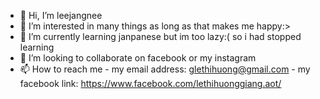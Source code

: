 - 👋 Hi, I’m leejangnee
- 👀 I’m interested in many things as long as that makes me happy:>
- 🌱 I’m currently learning janpanese but im too lazy:( so i had stopped learning
- 💞️ I’m looking to collaborate on facebook or my instagram
- 📫 How to reach me - my email address: glethihuong@gmail.com
                     - my facebook link: https://www.facebook.com/lethihuonggiang.aot/

<!--- thats all:)
leejang02/leejang02 is a ✨ special ✨ repository because its `README.md` (this file) appears on your GitHub profile.
